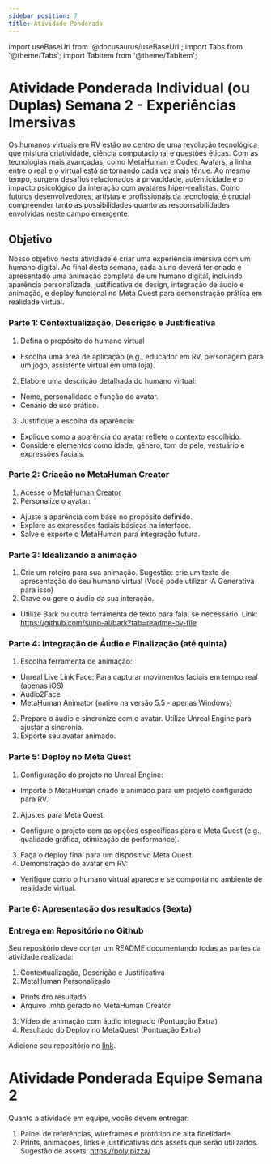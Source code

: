 ```yaml
---
sidebar_position: 7
title: Atividade Ponderada
---
```


import useBaseUrl from '@docusaurus/useBaseUrl';
import Tabs from '@theme/Tabs';
import TabItem from '@theme/TabItem';

# Atividade Ponderada Individual (ou Duplas) Semana 2 - Experiências Imersivas

Os humanos virtuais em RV estão no centro de uma revolução tecnológica que mistura criatividade, ciência computacional e questões éticas. Com as tecnologias mais avançadas, como MetaHuman e Codec Avatars, a linha entre o real e o virtual está se tornando cada vez mais tênue. Ao mesmo tempo, surgem desafios relacionados à privacidade, autenticidade e o impacto psicológico da interação com avatares hiper-realistas. Como futuros desenvolvedores, artistas e profissionais da tecnologia, é crucial compreender tanto as possibilidades quanto as responsabilidades envolvidas neste campo emergente.

## Objetivo
Nosso objetivo nesta atividade  é criar uma experiência imersiva com um humano digital. Ao final desta semana, cada aluno deverá ter criado e apresentado uma animação completa de um humano digital, incluindo aparência personalizada, justificativa de design, integração de áudio e animação, e deploy funcional no Meta Quest para demonstração prática em realidade virtual.

### Parte 1: Contextualização, Descrição e Justificativa 
1. Defina o propósito do humano virtual
- Escolha uma área de aplicação (e.g., educador em RV, personagem para um jogo, assistente virtual em uma loja).
2. Elabore uma descrição detalhada do humano virtual:
- Nome, personalidade e função do avatar.
- Cenário de uso prático.
3. Justifique a escolha da aparência:
- Explique como a aparência do avatar reflete o contexto escolhido.
- Considere elementos como idade, gênero, tom de pele, vestuário e expressões faciais.

### Parte 2: Criação no MetaHuman Creator 
1. Acesse o [MetaHuman Creator](https://metahuman.unrealengine.com/mhc)
2. Personalize o avatar:
- Ajuste a aparência com base no propósito definido.
- Explore as expressões faciais básicas na interface.
- Salve e exporte o MetaHuman para integração futura.

### Parte 3: Idealizando a animação 
1. Crie um roteiro para sua animação. Sugestão: crie um texto de apresentação do seu humano virtual (Você pode utilizar IA Generativa para isso)
2. Grave ou gere o áudio da sua interação.
- Utilize Bark ou outra ferramenta de texto para fala, se necessário. Link: https://github.com/suno-ai/bark?tab=readme-ov-file

### Parte 4: Integração de Áudio e Finalização (até quinta)
1. Escolha ferramenta de animação:
- Unreal Live Link Face: Para capturar movimentos faciais em tempo real (apenas iOS)
- Audio2Face
- MetaHuman Animator (nativo na versão 5.5 - apenas Windows)
2. Prepare o áudio e sincronize com o avatar. Utilize Unreal Engine para ajustar a sincronia.
3. Exporte seu avatar animado.

### Parte 5: Deploy no Meta Quest
1. Configuração do projeto no Unreal Engine:
- Importe o MetaHuman criado e animado para um projeto configurado para RV.
2. Ajustes para Meta Quest:
- Configure o projeto com as opções específicas para o Meta Quest (e.g., qualidade gráfica, otimização de performance).
3. Faça o deploy final para um dispositivo Meta Quest.
4. Demonstração do avatar em RV:
- Verifique como o humano virtual aparece e se comporta no ambiente de realidade virtual.
  
### Parte 6: Apresentação dos resultados (Sexta)

### Entrega em Repositório no Github
Seu repositório deve conter um README documentando todas as partes da atividade realizada:
1. Contextualização, Descrição e Justificativa
2. MetaHuman Personalizado
  - Prints dro resultado
  - Arquivo .mhb gerado no MetaHuman Creator
3. Vídeo de animação com áudio integrado (Pontuação Extra)
4. Resultado do Deploy no MetaQuest (Pontuação Extra)

Adicione seu repositório no [link](https://docs.google.com/spreadsheets/d/1chnZkOykV0J4RPjyKz_dJgaSmmI0E4zCAlD7rvsJgz0/edit?usp=sharing).


# Atividade Ponderada Equipe Semana 2

Quanto a atividade em equipe, vocês devem entregar:
1. Painel de referências, wireframes e protótipo de alta fidelidade.
2. Prints, animações, links e justificativas dos assets que serão utilizados. Sugestão de assets: https://poly.pizza/
